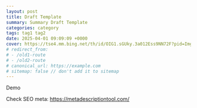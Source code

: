 ```yaml
---
layout: post
title: Draft Template
summary: Summary Draft Template
categories: category
tags: tag1 tag2
date: 2025-04-01 09:09:09 +0000
cover: https://tse4.mm.bing.net/th/id/OIG1.sGUky.3a012Ess9NN72F?pid=ImgGn
# redirect_from:
# - /old1-route
# - /old2-route
# canonical_url: https://example.com
# sitemap: false // don't add it to sitemap
---
```


Demo

Check SEO meta: https://metadescriptiontool.com/
